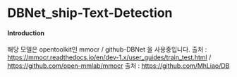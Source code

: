 # DBNet_ship-Text-Detection


#### Introduction

해당 모델은 opentoolkit인 mmocr / github-DBNet 을 사용중입니다.
출처 : https://mmocr.readthedocs.io/en/dev-1.x/user_guides/train_test.html / https://github.com/open-mmlab/mmocr
출처 : https://github.com/MhLiao/DB

